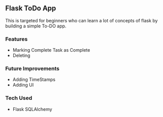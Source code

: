 ## Flask ToDo App

This is targeted for beginners who can learn a lot of concepts of flask by building a simple To-DO app.

### Features
- Marking Complete Task as Complete
- Deleting 

### Future Improvements
- Adding TimeStamps
- Adding UI

### Tech Used

- Flask SQLAlchemy